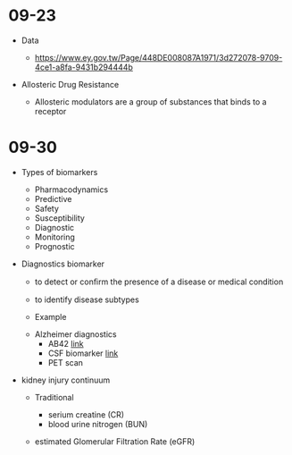 09-23
=====

* Data
  - https://www.ey.gov.tw/Page/448DE008087A1971/3d272078-9709-4ce1-a8fa-9431b294444b

* Allosteric Drug Resistance
  - Allosteric modulators are a group of substances that binds to a receptor

09-30
=====

* Types of biomarkers
  - Pharmacodynamics
  - Predictive
  - Safety
  - Susceptibility
  - Diagnostic
  - Monitoring
  - Prognostic

* Diagnostics biomarker
  - to detect or conﬁrm the presence of a disease or medical condition
  - to identify disease subtypes

  - Example

  * Alzheimer diagnostics
    - AB42 [link](https://pubmed.ncbi.nlm.nih.gov/23406382/)
    - CSF biomarker [link](https://www.ncbi.nlm.nih.gov/pmc/articles/PMC5565643/)
    - PET scan

* kidney injury continuum
  - Traditional
    - serium creatine (CR)
    - blood urine nitrogen (BUN)

  - estimated Glomerular Filtration Rate (eGFR)
